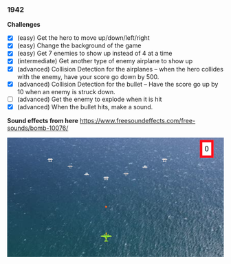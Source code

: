 ### 1942

**Challenges**

- [x] (easy) Get the hero to move up/down/left/right
- [x] (easy) Change the background of the game
- [x] (easy) Get 7 enemies to show up instead of 4 at a time
- [x] (intermediate) Get another type of enemy airplane to show up
- [x] (advanced) Collision Detection for the airplanes – when the hero collides with the enemy, have your score go down by 500.
- [x] (advanced) Collision Detection for the bullet – Have the score go up by 10 when an enemy is struck down.
- [ ] (advanced) Get the enemy to explode when it is hit
- [x] (advanced) When the bullet hits, make a sound.

**Sound effects from here**
https://www.freesoundeffects.com/free-sounds/bomb-10076/

![my working 1942 game](./images/my-working-1942-game.png)

